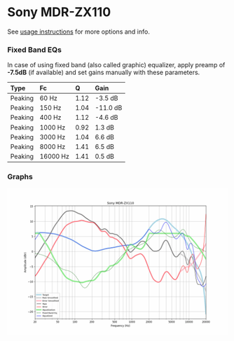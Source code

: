 # Sony MDR-ZX110
See [usage instructions](https://github.com/jaakkopasanen/AutoEq#usage) for more options and info.

### Fixed Band EQs
In case of using fixed band (also called graphic) equalizer, apply preamp of **-7.5dB**
(if available) and set gains manually with these parameters.

| Type    | Fc       |    Q | Gain     |
|:--------|:---------|:-----|:---------|
| Peaking | 60 Hz    | 1.12 | -3.5 dB  |
| Peaking | 150 Hz   | 1.04 | -11.0 dB |
| Peaking | 400 Hz   | 1.12 | -4.6 dB  |
| Peaking | 1000 Hz  | 0.92 | 1.3 dB   |
| Peaking | 3000 Hz  | 1.04 | 6.6 dB   |
| Peaking | 8000 Hz  | 1.41 | 6.5 dB   |
| Peaking | 16000 Hz | 1.41 | 0.5 dB   |

### Graphs
![](./Sony%20MDR-ZX110.png)